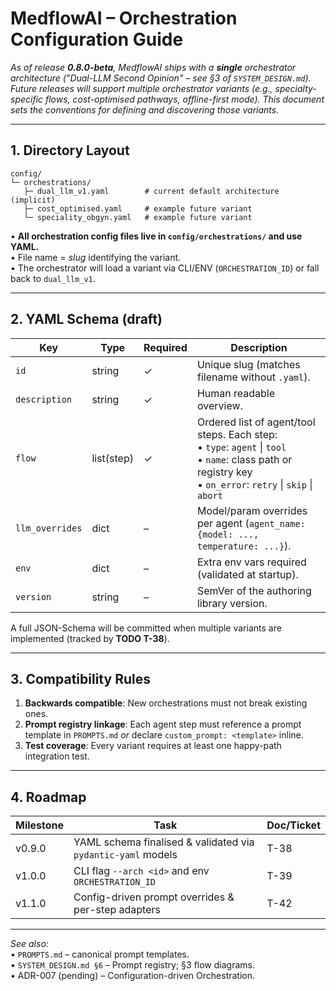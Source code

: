# MedflowAI – Orchestration Configuration Guide

_As of release **0.8.0-beta**, MedflowAI ships with a **single** orchestrator architecture ("Dual-LLM Second Opinion" – see §3 of `SYSTEM_DESIGN.md`).  Future releases will support multiple orchestrator variants (e.g., specialty-specific flows, cost-optimised pathways, offline-first mode).  This document sets the conventions for defining and discovering those variants._

---

## 1. Directory Layout
```
config/
└─ orchestrations/
   ├─ dual_llm_v1.yaml        # current default architecture (implicit)
   ├─ cost_optimised.yaml     # example future variant
   └─ speciality_obgyn.yaml   # example future variant
```
•  **All orchestration config files live in `config/orchestrations/` and use YAML.**  
•  File name = *slug* identifying the variant.  
•  The orchestrator will load a variant via CLI/ENV (`ORCHESTRATION_ID`) or fall back to `dual_llm_v1`.

---

## 2. YAML Schema (draft)
| Key | Type | Required | Description |
|-----|------|----------|-------------|
| `id` | string | ✓ | Unique slug (matches filename without `.yaml`). |
| `description` | string | ✓ | Human readable overview. |
| `flow` | list(step) | ✓ | Ordered list of agent/tool steps. Each step:<br>• `type`: `agent` \| `tool`<br>• `name`: class path or registry key<br>• `on_error`: `retry` \| `skip` \| `abort` |
| `llm_overrides` | dict | – | Model/param overrides per agent (`agent_name: {model: ..., temperature: ...}`). |
| `env` | dict | – | Extra env vars required (validated at startup). |
| `version` | string | – | SemVer of the authoring library version. |

A full JSON-Schema will be committed when multiple variants are implemented (tracked by **TODO T-38**).

---

## 3. Compatibility Rules
1. **Backwards compatible**: New orchestrations must not break existing ones.  
2. **Prompt registry linkage**: Each agent step must reference a prompt template in `PROMPTS.md` *or* declare `custom_prompt: <template>` inline.  
3. **Test coverage**: Every variant requires at least one happy-path integration test.

---

## 4. Roadmap
| Milestone | Task | Doc/Ticket |
|-----------|------|------------|
| v0.9.0 | YAML schema finalised & validated via `pydantic-yaml` models | T-38 |
| v1.0.0 | CLI flag `--arch <id>` and env `ORCHESTRATION_ID` | T-39 |
| v1.1.0 | Config-driven prompt overrides & per-step adapters | T-42 |

---

*See also:*  
•  `PROMPTS.md` – canonical prompt templates.  
•  `SYSTEM_DESIGN.md §6` – Prompt registry; §3 flow diagrams.  
•  ADR-007 (pending) – Configuration-driven Orchestration.
